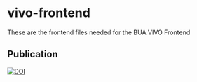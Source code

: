 # vivo-frontend

These are the frontend files needed for the BUA VIVO Frontend

## Publication
[![DOI](https://zenodo.org/badge/709290976.svg)](https://zenodo.org/doi/10.5281/zenodo.10401120)
